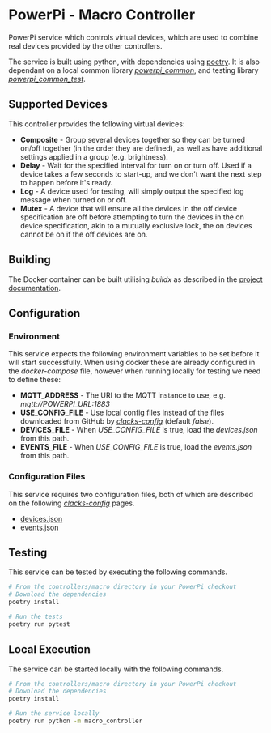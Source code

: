 # PowerPi - Macro Controller

PowerPi service which controls virtual devices, which are used to combine real devices provided by the other controllers.

The service is built using python, with dependencies using [poetry](https://python-poetry.org/). It is also dependant on a local common library [_powerpi_common_](../../common/python/README.md), and testing library [_powerpi_common_test_](../../common/pytest/README.md).

## Supported Devices

This controller provides the following virtual devices:

-   **Composite** - Group several devices together so they can be turned on/off together (in the order they are defined), as well as have additional settings applied in a group (e.g. brightness).
-   **Delay** - Wait for the specified interval for turn on or turn off. Used if a device takes a few seconds to start-up, and we don't want the next step to happen before it's ready.
-   **Log** - A device used for testing, will simply output the specified log message when turned on or off.
-   **Mutex** - A device that will ensure all the devices in the off device specification are off before attempting to turn the devices in the on device specification, akin to a mutually exclusive lock, the on devices cannot be on if the off devices are on.

## Building

The Docker container can be built utilising _buildx_ as described in the [project documentation](../../README.md#Building).

## Configuration

### Environment

This service expects the following environment variables to be set before it will start successfully. When using docker these are already configured in the _docker-compose_ file, however when running locally for testing we need to define these:

-   **MQTT_ADDRESS** - The URI to the MQTT instance to use, e.g. _mqtt://POWERPI_URL:1883_
-   **USE_CONFIG_FILE** - Use local config files instead of the files downloaded from GitHub by [_clacks-config_](../../clacks-config/README.md) (default _false_).
-   **DEVICES_FILE** - When _USE_CONFIG_FILE_ is true, load the _devices.json_ from this path.
-   **EVENTS_FILE** - When _USE_CONFIG_FILE_ is true, load the _events.json_ from this path.

### Configuration Files

This service requires two configuration files, both of which are described on the following [_clacks-config_](../../clacks-config/README.md) pages.

-   [devices.json](../../clacks-config/README.md#devicesjson)
-   [events.json](../../clacks-config/README.md#eventsjson)

## Testing

This service can be tested by executing the following commands.

```bash
# From the controllers/macro directory in your PowerPi checkout
# Download the dependencies
poetry install

# Run the tests
poetry run pytest
```

## Local Execution

The service can be started locally with the following commands.

```bash
# From the controllers/macro directory in your PowerPi checkout
# Download the dependencies
poetry install

# Run the service locally
poetry run python -m macro_controller
```
